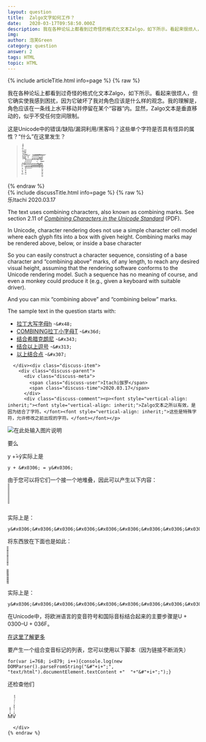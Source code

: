 ```yaml
---
layout: question
title:  Zalgo文字如何工作？
date:   2020-03-17T09:58:50.000Z
description: 我在各种论坛上都看到过奇怪的格式化文本Zalgo，如下所示。看起来很烦人，但它确实使我感到困扰，因为它破坏了我对角色应该是什么样的观念。我的理解是，角色应...
img: 
author: 泡芙Green
category: question
answer: 2
tags: HTML
topic: HTML
---
```

<div class="article-root">
  <div class="article">
    {% include articleTitle.html info=page %}
    {% raw %}
    <div class="article-content"><p><font style="vertical-align: inherit;"><font style="vertical-align: inherit;">我在各种论坛上都看到过奇怪的格式化文本Zalgo，如下所示。</font><font style="vertical-align: inherit;">看起来很烦人，但它确实使我感到困扰，因为它破坏了我对角色应该是什么样的观念。</font><font style="vertical-align: inherit;">我的理解是，角色应该在一条线上水平移动并停留在某个“容器”内。</font><font style="vertical-align: inherit;">显然，Zalgo文本是垂直移动的，似乎不受任何空间限制。</font></font></p>

<p><font style="vertical-align: inherit;"><font style="vertical-align: inherit;">这是Unicode中的错误/缺陷/漏洞利用/黑客吗？</font><font style="vertical-align: inherit;">这些单个字符是否具有怪异的属性？</font><font style="vertical-align: inherit;">“什么”在这里发生？</font></font></p>

<blockquote>
  <p><br></p>
  
  <p><font style="vertical-align: inherit;"><font style="vertical-align: inherit;">̡̫̤̤̣͉̤͎͉͖ͭ̓̓̇͗̎̀͋ͬ̌ͯͅͅ ̳̘̿̃̔̏ͣ͂̉̕ ̸͎͉͖̖̙̤͓̞̱̫̌ͯ̆͋ͤ͗̓͟͜ͅͅ ̸̤͓̞̱̫ ̸̤͓̞̱̫ ̸̤͓̞̱̫ ̸̤͓̞̱̫ ̛͓̖̻̲ͤ̈ͣ͝ ̛͓̖̻̲ͤ̈ͣ͝ ̛͓̖̻̲ͤ̈ͣ͝ ̛͓̖̻̲ͤ̈ͣ͝ ̛͓̖̻̲ͤ̈ͣ͝ ͋̄ͬ̽͜҉͚̭͇ͅ ̛͓̖̻̲ͤ̈ͣ͝ ̵̶̵̶̵̶̛͓̖̻̲̗̮̮̗̮̮̗̮̮ͤ̈ͣ͝
  </font></font><br>
  <br>
  <br></p>
</blockquote></div>
    {% endraw %}
  </div>

  <div class="discuss-wrapper">
    {% include discussTitle.html info=page %}
    {% raw %}
    <div class="discuss-item">
        <div class="discuss-parent">
          <div class="discuss-meta">
            <span class="discuss-user">乐Itachi</span>
            <span class="discuss-time">2020.03.17</span>
          </div>
          <div class="discuss-comment"><p>The text uses combining characters, also known as combining marks. See section 2.11 of <a href="http://www.unicode.org/versions/Unicode6.2.0/ch02.pdf#page=36" rel="noreferrer"><em>Combining Characters in the Unicode Standard</em></a> (PDF).</p>

<p>In Unicode, character rendering does not use a simple character cell model where each glyph fits into a box with given height. Combining marks may be rendered above, below, or inside a base character</p>

<p>So you can easily construct a character sequence, consisting of a base character and “combining above” marks, of any length, to reach any desired visual height, assuming that the rendering software conforms to the Unicode rendering model. Such a sequence has no meaning of course, and even a monkey could produce it (e.g., given a keyboard with suitable driver).</p>

<p>And you can mix “combining above” and “combining below” marks.</p>

<p>The sample text in the question starts with:</p>

<ul>
<li><a href="http://www.fileformat.info/info/unicode/char/0048/index.htm" rel="noreferrer"><font style="vertical-align: inherit;"><font style="vertical-align: inherit;">拉丁大写字母h</font></font></a><font style="vertical-align: inherit;"><font style="vertical-align: inherit;"> -</font></font><code>&amp;#x48;</code></li>
<li><a href="http://www.fileformat.info/info/unicode/char/036d/index.htm" rel="noreferrer"><font style="vertical-align: inherit;"><font style="vertical-align: inherit;">COMBINING拉丁小字母T</font></font></a><font style="vertical-align: inherit;"><font style="vertical-align: inherit;"> -</font></font><code>&amp;#x36d;</code></li>
<li><a href="http://www.fileformat.info/info/unicode/char/0343/index.htm" rel="noreferrer"><font style="vertical-align: inherit;"><font style="vertical-align: inherit;">结合希腊克朗尼</font></font></a><font style="vertical-align: inherit;"><font style="vertical-align: inherit;"> -</font></font><code>&amp;#x343;</code></li>
<li><a href="http://www.fileformat.info/info/unicode/char/0313/index.htm" rel="noreferrer"><font style="vertical-align: inherit;"><font style="vertical-align: inherit;">结合以上逗号</font></font></a><font style="vertical-align: inherit;"><font style="vertical-align: inherit;"> -</font></font><code>&amp;#x313;</code></li>
<li><a href="http://www.fileformat.info/info/unicode/char/0307/index.htm" rel="noreferrer"><font style="vertical-align: inherit;"><font style="vertical-align: inherit;">以上结合点</font></font></a><font style="vertical-align: inherit;"><font style="vertical-align: inherit;"> -</font></font><code>&amp;#x307;</code></li>
</ul></div>
        </div>
        
      </div><div class="discuss-item">
        <div class="discuss-parent">
          <div class="discuss-meta">
            <span class="discuss-user">Itachi伽罗</span>
            <span class="discuss-time">2020.03.17</span>
          </div>
          <div class="discuss-comment"><p><font style="vertical-align: inherit;"><font style="vertical-align: inherit;">Zalgo文本之所以有效，是因为结合了字符。</font><font style="vertical-align: inherit;">这些是特殊字符，允许修改之前出现的字符。</font></font></p>

<p><img src="https://i.stack.imgur.com/WZFq0.png" alt="在此处输入图片说明"></p>

<p><font style="vertical-align: inherit;"><font style="vertical-align: inherit;">要么 </font></font></p>

<p><font style="vertical-align: inherit;"><font style="vertical-align: inherit;">y +̆=y̆实际上是</font></font></p>

<pre><code>y + &amp;#x0306; = y&amp;#x0306;
</code></pre>

<p><font style="vertical-align: inherit;"><font style="vertical-align: inherit;">由于您可以将它们一个接一个地堆叠，因此可以产生以下内容：
</font></font><br><br><br></p>

<p><font style="vertical-align: inherit;"><font style="vertical-align: inherit;">̆̆̆̆̆̆̆̆̆̆̆̆̆̆̆̆̆̆</font></font></p>

<p><font style="vertical-align: inherit;"><font style="vertical-align: inherit;">实际上是：</font></font></p>

<pre><code>y&amp;#x0306;&amp;#x0306;&amp;#x0306;&amp;#x0306;&amp;#x0306;&amp;#x0306;&amp;#x0306;&amp;#x0306;&amp;#x0306;&amp;#x0306;&amp;#x0306;&amp;#x0306;&amp;#x0306;&amp;#x0306;&amp;#x0306;&amp;#x0306;&amp;#x0306;&amp;#x0306;
</code></pre>

<p><font style="vertical-align: inherit;"><font style="vertical-align: inherit;">将东西放在下面也是如此：
</font></font><br><br><br></p>

<p><font style="vertical-align: inherit;"><font style="vertical-align: inherit;">̰̰̰̰̰̰̰̰̰̰̰̰̰̰̰̆̆̆̆̆̆̆̆̆̆̆̆̆̆̆̆̆̆</font></font></p>

<p><br><br><font style="vertical-align: inherit;"><font style="vertical-align: inherit;">
实际上是：       </font></font></p>

<pre><code>y&amp;#x0306;&amp;#x0306;&amp;#x0306;&amp;#x0306;&amp;#x0306;&amp;#x0306;&amp;#x0306;&amp;#x0306;&amp;#x0306;&amp;#x0306;&amp;#x0306;&amp;#x0306;&amp;#x0306;&amp;#x0306;&amp;#x0306;&amp;#x0306;&amp;#x0306;&amp;#x0306;&amp;#x0330;&amp;#x0330;&amp;#x0330;&amp;#x0330;&amp;#x0330;&amp;#x0330;&amp;#x0330;&amp;#x0330;&amp;#x0330;&amp;#x0330;&amp;#x0330;&amp;#x0330;&amp;#x0330;&amp;#x0330;&amp;#x0330;
</code></pre>

<p><font style="vertical-align: inherit;"><font style="vertical-align: inherit;">在Unicode中，将欧洲语言的变音符号和国际音标结合起来的主要步骤是U + 0300–U + 036F。 </font></font></p>

<p><a href="http://en.wikipedia.org/wiki/Combining_character" rel="noreferrer"><font style="vertical-align: inherit;"><font style="vertical-align: inherit;">在这里了解更多</font></font></a></p>

<p><font style="vertical-align: inherit;"><font style="vertical-align: inherit;">要产生一个组合变音标记的列表，您可以使用以下脚本（因为链接不断消失）</font></font></p>

<p></p><div class="snippet" data-lang="js" data-hide="false" data-console="true" data-babel="false">
<div class="snippet-code">
<pre class="snippet-code-js lang-js prettyprint-override"><code>for(var i=768; i&lt;879; i++){console.log(new DOMParser().parseFromString("&amp;#"+i+";", "text/html").documentElement.textContent +"  "+"&amp;#"+i+";");}</code></pre>
</div>
</div>
<p></p>

<p><font style="vertical-align: inherit;"><font style="vertical-align: inherit;">还检查他们
</font></font><br><br><br><br></p>

<p><font style="vertical-align: inherit;"><font style="vertical-align: inherit;">Mͣͭͣ̾Vͣͥͭ͛ͤͮͥͨͥͧ̾</font></font></p></div>
        </div>
        
      </div>
    {% endraw %}
  </div>
<div>

